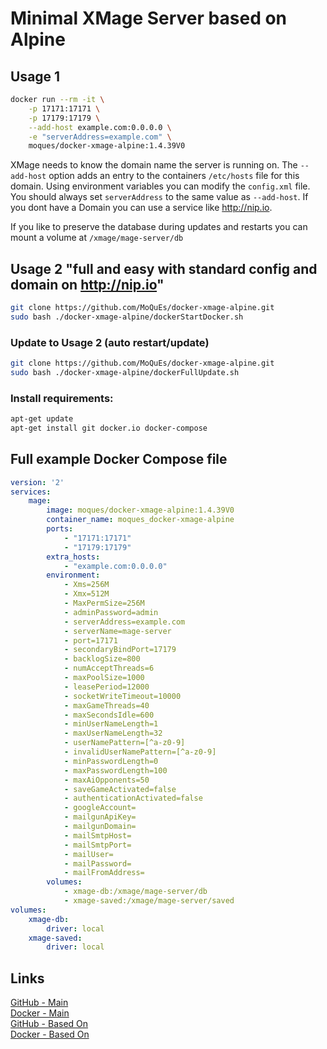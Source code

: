 # Minimal XMage Server based on Alpine

## Usage 1
```bash
docker run --rm -it \
	-p 17171:17171 \
	-p 17179:17179 \
	--add-host example.com:0.0.0.0 \
	-e "serverAddress=example.com" \
	moques/docker-xmage-alpine:1.4.39V0
```

XMage needs to know the domain name the server is running on. The `--add-host` option adds an entry to the containers `/etc/hosts` file for this domain. 
Using environment variables you can modify the `config.xml` file.
You should always set `serverAddress` to the same value as `--add-host`.
If you dont have a Domain you can use a service like http://nip.io.

If you like to preserve the database during updates and restarts you can mount a volume at `/xmage/mage-server/db`

## Usage 2 "full and easy with standard config and domain on http://nip.io"
```bash
git clone https://github.com/MoQuEs/docker-xmage-alpine.git
sudo bash ./docker-xmage-alpine/dockerStartDocker.sh
```

### Update to Usage 2 (auto restart/update)
```bash
git clone https://github.com/MoQuEs/docker-xmage-alpine.git
sudo bash ./docker-xmage-alpine/dockerFullUpdate.sh
```

### Install requirements:
```bash
apt-get update
apt-get install git docker.io docker-compose
```

## Full example Docker Compose file
```yaml
version: '2'
services:
    mage:
        image: moques/docker-xmage-alpine:1.4.39V0
        container_name: moques_docker-xmage-alpine
        ports:
            - "17171:17171"
            - "17179:17179"
        extra_hosts:
            - "example.com:0.0.0.0"
        environment:
            - Xms=256M
            - Xmx=512M
            - MaxPermSize=256M
            - adminPassword=admin
            - serverAddress=example.com
            - serverName=mage-server
            - port=17171
            - secondaryBindPort=17179
            - backlogSize=800
            - numAcceptThreads=6
            - maxPoolSize=1000
            - leasePeriod=12000
            - socketWriteTimeout=10000
            - maxGameThreads=40
            - maxSecondsIdle=600
            - minUserNameLength=1
            - maxUserNameLength=32
            - userNamePattern=[^a-z0-9]
            - invalidUserNamePattern=[^a-z0-9]
            - minPasswordLength=0
            - maxPasswordLength=100
            - maxAiOpponents=50
            - saveGameActivated=false
            - authenticationActivated=false
            - googleAccount=
            - mailgunApiKey=
            - mailgunDomain=
            - mailSmtpHost=
            - mailSmtpPort=
            - mailUser=
            - mailPassword=
            - mailFromAddress=
        volumes:
            - xmage-db:/xmage/mage-server/db
            - xmage-saved:/xmage/mage-server/saved
volumes:
    xmage-db:
        driver: local
    xmage-saved:
        driver: local
```


## Links
[GitHub - Main](https://github.com/MoQuEs/docker-xmage-alpine/) \
[Docker - Main](https://hub.docker.com/r/moques/docker-xmage-alpine/) \
[GitHub - Based On](https://github.com/goesta/docker-xmage-alpine/) \
[Docker - Based On](https://hub.docker.com/r/goesta/xmage-alpine/)
